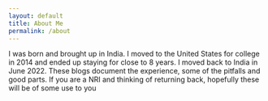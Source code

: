 ```yaml
---
layout: default
title: About Me
permalink: /about
---
```


I was born and brought up in India. I moved to the United States for college in 2014 and ended up staying for close to 8 years.
I moved back to India in June 2022. These blogs document the experience, some of the pitfalls and good parts. If you are a NRI and thinking of returning back,
hopefully these will be of some use to you 
